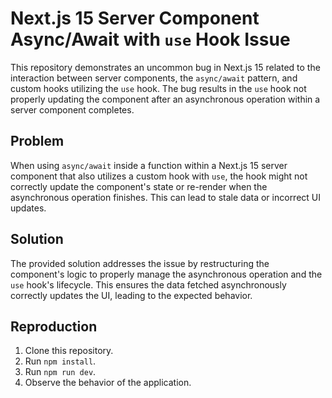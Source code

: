 # Next.js 15 Server Component Async/Await with `use` Hook Issue

This repository demonstrates an uncommon bug in Next.js 15 related to the interaction between server components, the `async/await` pattern, and custom hooks utilizing the `use` hook.  The bug results in the `use` hook not properly updating the component after an asynchronous operation within a server component completes. 

## Problem

When using `async/await` inside a function within a Next.js 15 server component that also utilizes a custom hook with `use`, the hook might not correctly update the component's state or re-render when the asynchronous operation finishes. This can lead to stale data or incorrect UI updates.

## Solution

The provided solution addresses the issue by restructuring the component's logic to properly manage the asynchronous operation and the `use` hook's lifecycle. This ensures the data fetched asynchronously correctly updates the UI, leading to the expected behavior.

## Reproduction

1. Clone this repository.
2. Run `npm install`.
3. Run `npm run dev`.
4. Observe the behavior of the application.